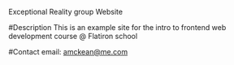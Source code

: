 Exceptional Reality group Website

#Description
This is an example site for the intro to frontend web development course @ Flatiron school

#Contact
email: amckean@me.com
